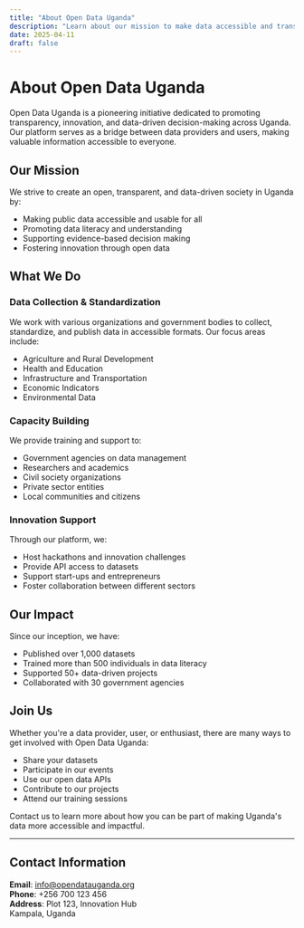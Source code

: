 ```yaml
---
title: "About Open Data Uganda"
description: "Learn about our mission to make data accessible and transparent in Uganda"
date: 2025-04-11
draft: false
---
```


# About Open Data Uganda

Open Data Uganda is a pioneering initiative dedicated to promoting transparency, innovation, and data-driven decision-making across Uganda. Our platform serves as a bridge between data providers and users, making valuable information accessible to everyone.

## Our Mission

We strive to create an open, transparent, and data-driven society in Uganda by:
- Making public data accessible and usable for all
- Promoting data literacy and understanding
- Supporting evidence-based decision making
- Fostering innovation through open data

## What We Do

### Data Collection & Standardization
We work with various organizations and government bodies to collect, standardize, and publish data in accessible formats. Our focus areas include:
- Agriculture and Rural Development
- Health and Education
- Infrastructure and Transportation
- Economic Indicators
- Environmental Data

### Capacity Building
We provide training and support to:
- Government agencies on data management
- Researchers and academics
- Civil society organizations
- Private sector entities
- Local communities and citizens

### Innovation Support
Through our platform, we:
- Host hackathons and innovation challenges
- Provide API access to datasets
- Support start-ups and entrepreneurs
- Foster collaboration between different sectors

## Our Impact

Since our inception, we have:
- Published over 1,000 datasets
- Trained more than 500 individuals in data literacy
- Supported 50+ data-driven projects
- Collaborated with 30 government agencies

## Join Us

Whether you're a data provider, user, or enthusiast, there are many ways to get involved with Open Data Uganda:
- Share your datasets
- Participate in our events
- Use our open data APIs
- Contribute to our projects
- Attend our training sessions

Contact us to learn more about how you can be part of making Uganda's data more accessible and impactful.

---

## Contact Information

**Email**: info@opendatauganda.org  
**Phone**: +256 700 123 456  
**Address**: Plot 123, Innovation Hub  
Kampala, Uganda